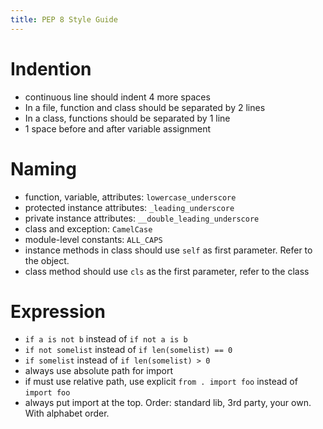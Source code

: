 ```yaml
---
title: PEP 8 Style Guide
---
```


Indention
=========

* continuous line should indent 4 more spaces
* In a file, function and class should be separated by 2 lines
* In a class, functions should be separated by 1 line
* 1 space before and after variable assignment

Naming
======

* function, variable, attributes: `lowercase_underscore`
* protected instance attributes: `_leading_underscore`
* private instance attributes: `__double_leading_underscore`
* class and exception: `CamelCase`
* module-level constants: `ALL_CAPS`
* instance methods in class should use `self` as first parameter. Refer to the object.
* class method should use `cls` as the first parameter, refer to the class

Expression
==========

* `if a is not b` instead of `if not a is b`
* `if not somelist` instead of `if len(somelist) == 0`
* `if somelist` instead of `if len(somelist) > 0`
* always use absolute path for import
* if must use relative path, use explicit `from . import foo` instead of `import foo`
* always put import at the top. Order: standard lib, 3rd party, your own. With alphabet order.
